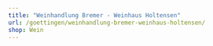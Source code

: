 ```yaml
---
title: "Weinhandlung Bremer - Weinhaus Holtensen"
url: /goettingen/weinhandlung-bremer-weinhaus-holtensen/
shop: Wein
---
```

